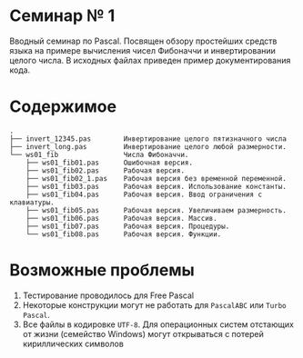 # Семинар № 1

Вводный семинар по Pascal.
Посвящен обзору простейших средств языка 
на примере вычисления чисел Фибоначчи 
и инвертировании целого числа.
В исходных файлах приведен пример документирования кода.

# Содержимое
    .
    ├── invert_12345.pas        Инвертирование целого пятизначного числа
    ├── invert_long.pas         Инвертирование целого любой размерности.
    └── ws01_fib                Числа Фибоначчи.
        ├── ws01_fib01.pas      Ошибочная версия.
        ├── ws01_fib02.pas      Рабочая версия.
        ├── ws01_fib02_1.pas    Рабочая версия без временной переменной.
        ├── ws01_fib03.pas      Рабочая версия. Использование константы.
        ├── ws01_fib04.pas      Рабочая версия. Ввод ограничения с клавиатуры.
        ├── ws01_fib05.pas      Рабочая версия. Увеличиваем размерность.
        ├── ws01_fib06.pas      Рабочая версия. Массив.
        ├── ws01_fib07.pas      Рабочая версия. Процедуры.
        └── ws01_fib08.pas      Рабочая версия. Функции.

        
# Возможные проблемы

1. Тестирование проводилось для Free Pascal
2. Некоторые конструкции могут не работать для `PascalABC` или `Turbo Pascal`.
3. Все файлы в кодировке `UTF-8`. 
    Для операционных систем отстающих от жизни (семейство Windows)
    могут открываться с потерей кириллических символов
